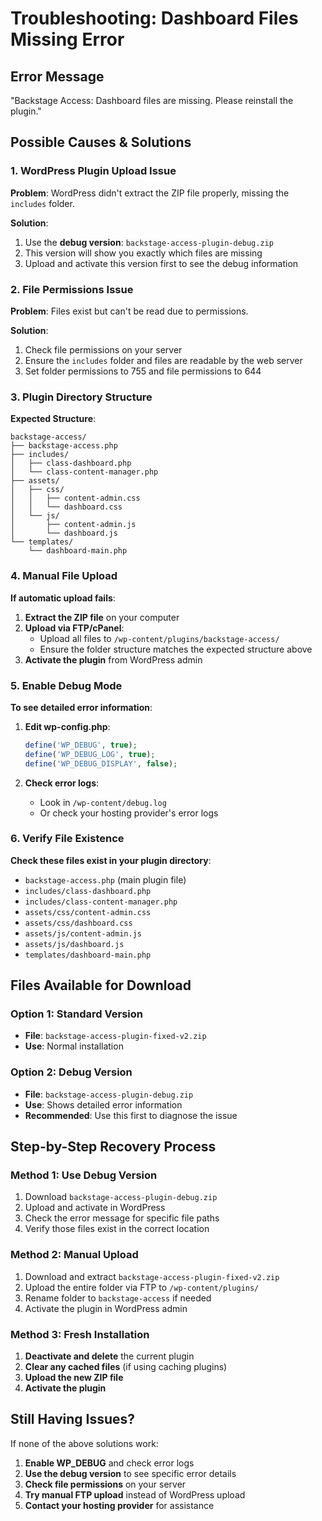 # Troubleshooting: Dashboard Files Missing Error

## Error Message
"Backstage Access: Dashboard files are missing. Please reinstall the plugin."

## Possible Causes & Solutions

### 1. WordPress Plugin Upload Issue
**Problem**: WordPress didn't extract the ZIP file properly, missing the `includes` folder.

**Solution**: 
1. Use the **debug version**: `backstage-access-plugin-debug.zip`
2. This version will show you exactly which files are missing
3. Upload and activate this version first to see the debug information

### 2. File Permissions Issue
**Problem**: Files exist but can't be read due to permissions.

**Solution**:
1. Check file permissions on your server
2. Ensure the `includes` folder and files are readable by the web server
3. Set folder permissions to 755 and file permissions to 644

### 3. Plugin Directory Structure
**Expected Structure**:
```
backstage-access/
├── backstage-access.php
├── includes/
│   ├── class-dashboard.php
│   └── class-content-manager.php
├── assets/
│   ├── css/
│   │   ├── content-admin.css
│   │   └── dashboard.css
│   └── js/
│       ├── content-admin.js
│       └── dashboard.js
└── templates/
    └── dashboard-main.php
```

### 4. Manual File Upload
**If automatic upload fails**:

1. **Extract the ZIP file** on your computer
2. **Upload via FTP/cPanel**:
   - Upload all files to `/wp-content/plugins/backstage-access/`
   - Ensure the folder structure matches the expected structure above
3. **Activate the plugin** from WordPress admin

### 5. Enable Debug Mode
**To see detailed error information**:

1. **Edit wp-config.php**:
   ```php
   define('WP_DEBUG', true);
   define('WP_DEBUG_LOG', true);
   define('WP_DEBUG_DISPLAY', false);
   ```

2. **Check error logs**:
   - Look in `/wp-content/debug.log`
   - Or check your hosting provider's error logs

### 6. Verify File Existence
**Check these files exist in your plugin directory**:
- `backstage-access.php` (main plugin file)
- `includes/class-dashboard.php`
- `includes/class-content-manager.php`
- `assets/css/content-admin.css`
- `assets/css/dashboard.css`
- `assets/js/content-admin.js`
- `assets/js/dashboard.js`
- `templates/dashboard-main.php`

## Files Available for Download

### Option 1: Standard Version
- **File**: `backstage-access-plugin-fixed-v2.zip`
- **Use**: Normal installation

### Option 2: Debug Version
- **File**: `backstage-access-plugin-debug.zip`
- **Use**: Shows detailed error information
- **Recommended**: Use this first to diagnose the issue

## Step-by-Step Recovery Process

### Method 1: Use Debug Version
1. Download `backstage-access-plugin-debug.zip`
2. Upload and activate in WordPress
3. Check the error message for specific file paths
4. Verify those files exist in the correct location

### Method 2: Manual Upload
1. Download and extract `backstage-access-plugin-fixed-v2.zip`
2. Upload the entire folder via FTP to `/wp-content/plugins/`
3. Rename folder to `backstage-access` if needed
4. Activate the plugin in WordPress admin

### Method 3: Fresh Installation
1. **Deactivate and delete** the current plugin
2. **Clear any cached files** (if using caching plugins)
3. **Upload the new ZIP file**
4. **Activate the plugin**

## Still Having Issues?

If none of the above solutions work:

1. **Enable WP_DEBUG** and check error logs
2. **Use the debug version** to see specific error details
3. **Check file permissions** on your server
4. **Try manual FTP upload** instead of WordPress upload
5. **Contact your hosting provider** for assistance
